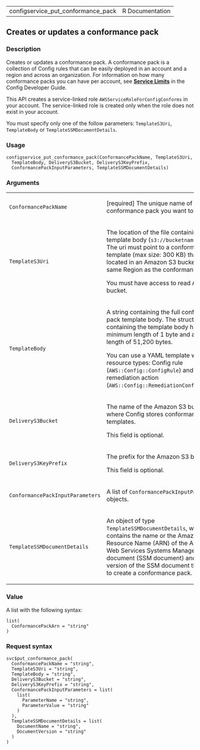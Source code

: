 <table style="width: 100%;">
<tbody>
<tr class="odd">
<td>configservice_put_conformance_pack</td>
<td style="text-align: right;">R Documentation</td>
</tr>
</tbody>
</table>

## Creates or updates a conformance pack

### Description

Creates or updates a conformance pack. A conformance pack is a
collection of Config rules that can be easily deployed in an account and
a region and across an organization. For information on how many
conformance packs you can have per account, see [**Service
Limits**](https://docs.aws.amazon.com/config/latest/developerguide/configlimits.html)
in the Config Developer Guide.

This API creates a service-linked role `AWSServiceRoleForConfigConforms`
in your account. The service-linked role is created only when the role
does not exist in your account.

You must specify only one of the follow parameters: `TemplateS3Uri`,
`TemplateBody` or `TemplateSSMDocumentDetails`.

### Usage

    configservice_put_conformance_pack(ConformancePackName, TemplateS3Uri,
      TemplateBody, DeliveryS3Bucket, DeliveryS3KeyPrefix,
      ConformancePackInputParameters, TemplateSSMDocumentDetails)

### Arguments

<table>
<colgroup>
<col style="width: 35%" />
<col style="width: 65%" />
</colgroup>
<tbody>
<tr class="odd">
<td><code
id="configservice_put_conformance_pack_:_ConformancePackName">ConformancePackName</code></td>
<td><p>[required] The unique name of the conformance pack you want to
deploy.</p></td>
</tr>
<tr class="even">
<td><code
id="configservice_put_conformance_pack_:_TemplateS3Uri">TemplateS3Uri</code></td>
<td><p>The location of the file containing the template body (<code
style="white-space: pre;">⁠s3://bucketname/prefix⁠</code>). The uri must
point to a conformance pack template (max size: 300 KB) that is located
in an Amazon S3 bucket in the same Region as the conformance pack.</p>
<p>You must have access to read Amazon S3 bucket.</p></td>
</tr>
<tr class="odd">
<td><code
id="configservice_put_conformance_pack_:_TemplateBody">TemplateBody</code></td>
<td><p>A string containing the full conformance pack template body. The
structure containing the template body has a minimum length of 1 byte
and a maximum length of 51,200 bytes.</p>
<p>You can use a YAML template with two resource types: Config rule
(<code style="white-space: pre;">⁠AWS::Config::ConfigRule⁠</code>) and
remediation action (<code
style="white-space: pre;">⁠AWS::Config::RemediationConfiguration⁠</code>).</p></td>
</tr>
<tr class="even">
<td><code
id="configservice_put_conformance_pack_:_DeliveryS3Bucket">DeliveryS3Bucket</code></td>
<td><p>The name of the Amazon S3 bucket where Config stores conformance
pack templates.</p>
<p>This field is optional.</p></td>
</tr>
<tr class="odd">
<td><code
id="configservice_put_conformance_pack_:_DeliveryS3KeyPrefix">DeliveryS3KeyPrefix</code></td>
<td><p>The prefix for the Amazon S3 bucket.</p>
<p>This field is optional.</p></td>
</tr>
<tr class="even">
<td><code
id="configservice_put_conformance_pack_:_ConformancePackInputParameters">ConformancePackInputParameters</code></td>
<td><p>A list of <code>ConformancePackInputParameter</code>
objects.</p></td>
</tr>
<tr class="odd">
<td><code
id="configservice_put_conformance_pack_:_TemplateSSMDocumentDetails">TemplateSSMDocumentDetails</code></td>
<td><p>An object of type <code>TemplateSSMDocumentDetails</code>, which
contains the name or the Amazon Resource Name (ARN) of the Amazon Web
Services Systems Manager document (SSM document) and the version of the
SSM document that is used to create a conformance pack.</p></td>
</tr>
</tbody>
</table>

### Value

A list with the following syntax:

    list(
      ConformancePackArn = "string"
    )

### Request syntax

    svc$put_conformance_pack(
      ConformancePackName = "string",
      TemplateS3Uri = "string",
      TemplateBody = "string",
      DeliveryS3Bucket = "string",
      DeliveryS3KeyPrefix = "string",
      ConformancePackInputParameters = list(
        list(
          ParameterName = "string",
          ParameterValue = "string"
        )
      ),
      TemplateSSMDocumentDetails = list(
        DocumentName = "string",
        DocumentVersion = "string"
      )
    )
